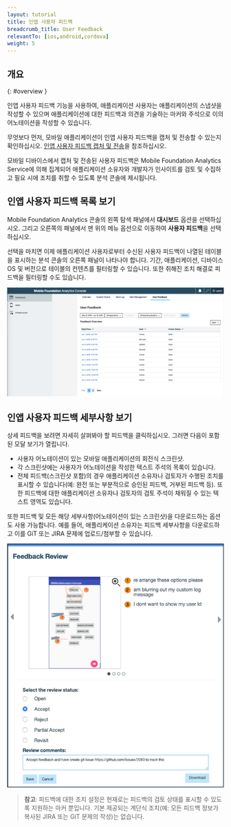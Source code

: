 ```yaml
---
layout: tutorial
title: 인앱 사용자 피드백
breadcrumb_title: User Feedback
relevantTo: [ios,android,cordova]
weight: 5
---
```

<!-- NLS_CHARSET=UTF-8 -->
## 개요
{: #overview }

인앱 사용자 피드백 기능을 사용하여, 애플리케이션 사용자는 애플리케이션의 스냅샷을 작성할 수 있으며 애플리케이션에 대한 피드백과 의견을 기술하는 마커와 주석으로 이의 어노테이션을 작성할 수 있습니다.   

무엇보다 먼저, 모바일 애플리케이션이 인앱 사용자 피드백을 캡처 및 전송할 수 있는지 확인하십시오.  [인앱 사용자 피드백 캡처 및 전송](../../analytics-api#sending-userfeedback-data)을 참조하십시오.

모바일 디바이스에서 캡처 및 전송된 사용자 피드백은 Mobile Foundation Analytics Service에 의해 집계되어 애플리케이션 소유자와 개발자가 인사이트를 검토 및 수집하고 필요 시에 조치를 취할 수 있도록 분석 콘솔에 제시됩니다.  

## 인앱 사용자 피드백 목록 보기

Mobile Foundation Analytics 콘솔의 왼쪽 탐색 패널에서 **대시보드** 옵션을 선택하십시오.   그리고 오른쪽의 패널에서 맨 위의 메뉴 옵션으로 이동하여 **사용자 피드백**을 선택하십시오.    

선택을 마치면 이제 애플리케이션 사용자로부터 수신된 사용자 피드백이 나열된 테이블을 표시하는 분석 콘솔의 오른쪽 패널이 나타나야 합니다.   기간, 애플리케이션, 디바이스 OS 및 버전으로 테이블의 컨텐츠를 필터링할 수 있습니다.  또한 취해진 조치 해결로 피드백을 필터링할 수도 있습니다.

![사용자 피드백 요약](userFeedbackSummary.png)

## 인앱 사용자 피드백 세부사항 보기

상세 피드백을 보려면 자세히 살펴봐야 할 피드백을 클릭하십시오. 그러면 다음이 포함된 모달 보기가 열립니다. 

* 사용자 어노테이션이 있는 모바일 애플리케이션의 회전식 스크린샷.    
* 각 스크린샷에는 사용자가 어노테이션을 작성한 텍스트 주석의 목록이 있습니다.
* 전체 피드백(스크린샷 포함)의 경우 애플리케이션 소유자나 검토자가 수행된 조치를 표시할 수 있습니다(예: 완전 또는 부분적으로 승인된 피드백, 거부된 피드백 등). 또한 피드백에 대한 애플리케이션 소유자나 검토자의 검토 주석이 채워질 수 있는 텍스트 영역도 있습니다.   

또한 피드백 및 모든 해당 세부사항(어노테이션이 있는 스크린샷)을 다운로드하는 옵션도 사용 가능합니다.   예를 들어, 애플리케이션 소유자는 피드백 세부사항을 다운로드하고 이를 GiT 또는 JIRA 문제에 업로드/첨부할 수 있습니다.  

![사용자 피드백 세부사항](userFeedbackDetail.png)

> **참고**: 피드백에 대한 조치 설정은 현재로는 피드백의 검토 상태를 표시할 수 있도록 지원하는 마커 뿐입니다.  기본 제공되는 계단식 조치(예: 모든 피드백 정보가 복사된 JIRA 또는 GiT 문제의 작성)는 없습니다.    

